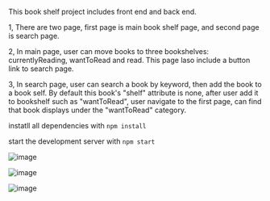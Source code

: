 This book shelf project includes front end and back end.

1, There are two page, first page is main book shelf page, and second page is search page.

2, In main page, user can move books to three bookshelves: currentlyReading, wantToRead and read. This page laso include a button link to search page.

3, In search page, user can search a book by keyword, then add the book to a book self. By default this book's "shelf" attribute is none, after user add it to bookshelf such as "wantToRead", user navigate to the first page, can find that book displays under the "wantToRead" category.


instatll all dependencies with `npm install`

start the development server with `npm start`

![image](https://user-images.githubusercontent.com/79724590/116410684-01976780-a803-11eb-987f-1c832e62b5e1.png)

![image](https://user-images.githubusercontent.com/79724590/116410752-107e1a00-a803-11eb-918d-5537f6ee88ba.png)

![image](https://user-images.githubusercontent.com/79724590/116410876-2e4b7f00-a803-11eb-89c8-0908bdb56e0d.png)


